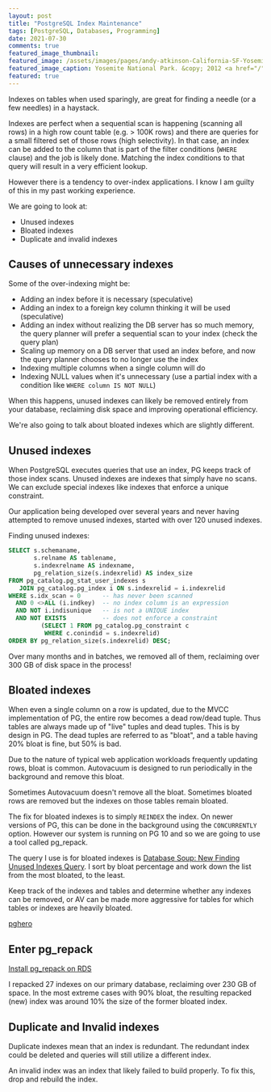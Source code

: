 ```yaml
---
layout: post
title: "PostgreSQL Index Maintenance"
tags: [PostgreSQL, Databases, Programming]
date: 2021-07-30
comments: true
featured_image_thumbnail:
featured_image: /assets/images/pages/andy-atkinson-California-SF-Yosemite-June-2012.jpg
featured_image_caption: Yosemite National Park. &copy; 2012 <a href="/">Andy Atkinson</a>
featured: true
---
```


Indexes on tables when used sparingly, are great for finding a needle (or a few needles) in a haystack.

Indexes are perfect when a sequential scan is happening (scanning all rows) in a high row count table (e.g. > 100K rows) and there are queries for a small filtered set of those rows (high selectivity). In that case, an index can be added to the column that is part of the filter conditions (`WHERE` clause) and the job is likely done. Matching the index conditions to that query will result in a very efficient lookup.

However there is a tendency to over-index applications. I know I am guilty of this in my past working experience.

We are going to look at:

* Unused indexes
* Bloated indexes
* Duplicate and invalid indexes

## Causes of unnecessary indexes

Some of the over-indexing might be:

* Adding an index before it is necessary (speculative)
* Adding an index to a foreign key column thinking it will be used (speculative)
* Adding an index without realizing the DB server has so much memory, the query planner will prefer a sequential scan to your index (check the query plan)
* Scaling up memory on a DB server that used an index before, and now the query planner chooses to no longer use the index
* Indexing multiple columns when a single column will do
* Indexing NULL values when it's unnecessary (use a partial index with a condition like `WHERE column IS NOT NULL`)

When this happens, unused indexes can likely be removed entirely from your database, reclaiming disk space and improving operational efficiency.

We're also going to talk about bloated indexes which are slightly different.

## Unused indexes

When PostgreSQL executes queries that use an index, PG keeps track of those index scans. Unused indexes are indexes that simply have no scans. We can exclude special indexes like indexes that enforce a unique constraint.

Our application being developed over several years and never having attempted to remove unused indexes, started with over 120 unused indexes.

Finding unused indexes:

```sql
SELECT s.schemaname,
       s.relname AS tablename,
       s.indexrelname AS indexname,
       pg_relation_size(s.indexrelid) AS index_size
FROM pg_catalog.pg_stat_user_indexes s
   JOIN pg_catalog.pg_index i ON s.indexrelid = i.indexrelid
WHERE s.idx_scan = 0      -- has never been scanned
  AND 0 <>ALL (i.indkey)  -- no index column is an expression
  AND NOT i.indisunique   -- is not a UNIQUE index
  AND NOT EXISTS          -- does not enforce a constraint
         (SELECT 1 FROM pg_catalog.pg_constraint c
          WHERE c.conindid = s.indexrelid)
ORDER BY pg_relation_size(s.indexrelid) DESC;
```

Over many months and in batches, we removed all of them, reclaiming over 300 GB of disk space in the process!

## Bloated indexes

When even a single column on a row is updated, due to the MVCC implementation of PG, the entire row becomes a dead row/dead tuple. Thus tables are always made up of "live" tuples and dead tuples. This is by design in PG. The dead tuples are referred to as "bloat", and a table having 20% bloat is fine, but 50% is bad.

Due to the nature of typical web application workloads frequently updating rows, bloat is common. Autovacuum is designed to run periodically in the background and remove this bloat.

Sometimes Autovacuum doesn't remove all the bloat. Sometimes bloated rows are removed but the indexes on those tables remain bloated.

The fix for bloated indexes is to simply `REINDEX` the index. On newer versions of PG, this can be done in the background using the `CONCURRENTLY` option. However our system is running on PG 10 and so we are going to use a tool called pg_repack.

The query I use is for bloated indexes is [Database Soup: New Finding Unused Indexes Query](http://www.databasesoup.com/2014/05/new-finding-unused-indexes-query.html). I sort by bloat percentage and work down the list from the most bloated, to the least.

Keep track of the indexes and tables and determine whether any indexes can be removed, or AV can be made more aggressive for tables for which tables or indexes are heavily bloated.


[pghero](https://github.com/ankane/pghero)

## Enter pg_repack

[Install pg_repack on RDS](https://theituniversecom.wordpress.com/install-pg_repack-on-amazon-ec2-for-rds-postgresql-instances/)



I repacked 27 indexes on our primary database, reclaiming over 230 GB of space. In the most extreme cases with 90% bloat, the resulting repacked (new) index was around 10% the size of the former bloated index.

## Duplicate and Invalid indexes

Duplicate indexes mean that an index is redundant. The redundant index could be deleted and queries will still utilize a different index.

An invalid index was an index that likely failed to build properly. To fix this, drop and rebuild the index.
